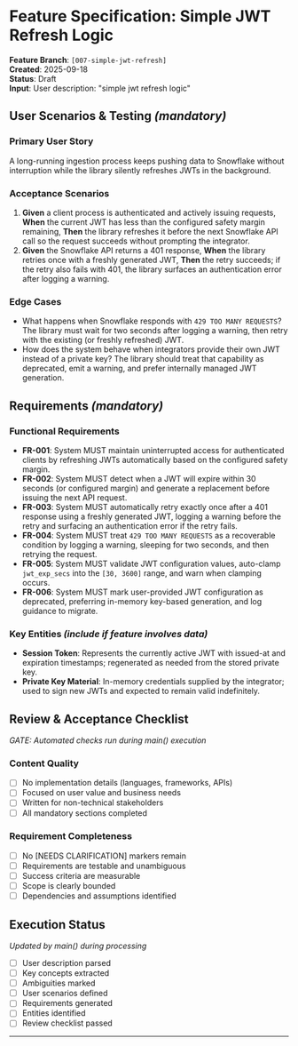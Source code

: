 # Feature Specification: Simple JWT Refresh Logic

**Feature Branch**: `[007-simple-jwt-refresh]`  
**Created**: 2025-09-18  
**Status**: Draft  
**Input**: User description: "simple jwt refresh logic"

## User Scenarios & Testing *(mandatory)*

### Primary User Story
A long-running ingestion process keeps pushing data to Snowflake without interruption while the library silently refreshes JWTs in the background.

### Acceptance Scenarios
1. **Given** a client process is authenticated and actively issuing requests, **When** the current JWT has less than the configured safety margin remaining, **Then** the library refreshes it before the next Snowflake API call so the request succeeds without prompting the integrator.  
2. **Given** the Snowflake API returns a 401 response, **When** the library retries once with a freshly generated JWT, **Then** the retry succeeds; if the retry also fails with 401, the library surfaces an authentication error after logging a warning.

### Edge Cases
- What happens when Snowflake responds with `429 TOO MANY REQUESTS`? The library must wait for two seconds after logging a warning, then retry with the existing (or freshly refreshed) JWT.  
- How does the system behave when integrators provide their own JWT instead of a private key? The library should treat that capability as deprecated, emit a warning, and prefer internally managed JWT generation.

## Requirements *(mandatory)*

### Functional Requirements
- **FR-001**: System MUST maintain uninterrupted access for authenticated clients by refreshing JWTs automatically based on the configured safety margin.  
- **FR-002**: System MUST detect when a JWT will expire within 30 seconds (or configured margin) and generate a replacement before issuing the next API request.  
- **FR-003**: System MUST automatically retry exactly once after a 401 response using a freshly generated JWT, logging a warning before the retry and surfacing an authentication error if the retry fails.  
- **FR-004**: System MUST treat `429 TOO MANY REQUESTS` as a recoverable condition by logging a warning, sleeping for two seconds, and then retrying the request.  
- **FR-005**: System MUST validate JWT configuration values, auto-clamp `jwt_exp_secs` into the `[30, 3600]` range, and warn when clamping occurs.  
- **FR-006**: System MUST mark user-provided JWT configuration as deprecated, preferring in-memory key-based generation, and log guidance to migrate.

### Key Entities *(include if feature involves data)*
- **Session Token**: Represents the currently active JWT with issued-at and expiration timestamps; regenerated as needed from the stored private key.  
- **Private Key Material**: In-memory credentials supplied by the integrator; used to sign new JWTs and expected to remain valid indefinitely.

## Review & Acceptance Checklist
*GATE: Automated checks run during main() execution*

### Content Quality
- [ ] No implementation details (languages, frameworks, APIs)
- [ ] Focused on user value and business needs
- [ ] Written for non-technical stakeholders
- [ ] All mandatory sections completed

### Requirement Completeness
- [ ] No [NEEDS CLARIFICATION] markers remain
- [ ] Requirements are testable and unambiguous  
- [ ] Success criteria are measurable
- [ ] Scope is clearly bounded
- [ ] Dependencies and assumptions identified

## Execution Status
*Updated by main() during processing*

- [ ] User description parsed
- [ ] Key concepts extracted
- [ ] Ambiguities marked
- [ ] User scenarios defined
- [ ] Requirements generated
- [ ] Entities identified
- [ ] Review checklist passed

---
